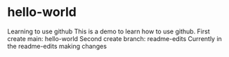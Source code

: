 # hello-world
Learning to use github
This is a demo to learn how to use github. 
  First create main: hello-world
  Second create branch: readme-edits
Currently in the readme-edits making changes 
